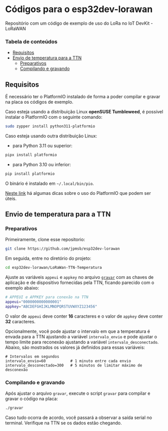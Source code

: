 # Códigos para o esp32dev-lorawan
Repositório com um código de exemplo de uso do LoRa no IoT DevKit - LoRaWAN

### Tabela de conteúdos

- [Requisitos](#requisitos)
- [Envio de temperatura para a TTN](#envio-de-temperatura-para-a-ttn)
  - [Preparativos](#preparativos)
  - [Compilando e gravando](#compilando-e-gravando)

## Requisitos

É necessário ter o PlatformIO instalado de forma a poder compilar e gravar na placa os códigos de exemplo.

Caso esteja usando a distribuição Linux **openSUSE Tumbleweed**, é possível instalar o PlatformIO com o seguinte comando:

```bash
sudo zypper install python311-platformio
```

Caso esteja usando outra distribuição Linux:

 -  para Python 3.11 ou superior:

```bash
pipx install platformio
```

 - para Python 3.10 ou inferior:

```bash
pip install platformio
```

O binário é instalado em `~/.local/bin/pio`.

[Neste link](https://github.com/jpmsb/preparando-computador-para-engenharia-de-tele/blob/main/guias-de-aplicacoes/PlatformIO.md) há algumas dicas sobre o uso do PlatformIO que podem ser úteis.

## Envio de temperatura para a TTN

### Preparativos

Primeiramente, clone esse repositorio:

```bash
git clone https://github.com/jpmsb/esp32dev-lorawan
```

Em seguida, entre no diretório do projeto:

```bash
cd esp32dev-lorawan/LoRaWan-TTN-Temperatura
```

Ajuste as variáveis `appeui` e `appkey` no arquivo [`gravar`](LoRaWan-TTN-Temperatura/gravar) com as chaves de aplicação e de dispositivo fornecidas pela TTN, ficando parecido com o exemplo abaixo:

```bash
# APPEUI e APPKEY para conexão na TTN
appeui="0000000000000001"
appkey="ABCDEFGHIJKLMNOPQRSTUVWXYZ123456"
```

O valor de `appeui` deve conter **16** caracteres e o valor de `appkey` deve conter **32** caracteres.

Opcionalmente, você pode ajustar o intervalo em que a temperatura é envada para a TTN ajustando a variável `intervalo_envio` e pode ajustar o tempo limite para reconexão ajustando a variável `intervalo_desconectado`. Abaixo, são mostrados os valores já definidos para essas variáveis:

```
# Intervalos em segundos
intervalo_envio=60           # 1 minuto entre cada envio
intervalo_desconectado=300   # 5 minutos de limitar máximo de desconexão
```

### Compilando e gravando

Após ajustar o arquivo `gravar`, execute o script `gravar` para compilar e gravar o código na placa:

```bash
./gravar
```

Caso tudo ocorra de acordo, você passará a observar a saída serial no terminal. Verifique na TTN se os dados estão chegando.
